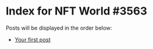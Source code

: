 # Index for NFT World #3563
Posts will be displayed in the order below:

- [Your first post](./001-first.md)

